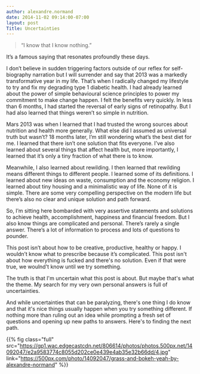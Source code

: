 ```yaml
---
author: alexandre.normand
date: 2014-11-02 09:14:00-07:00
layout: post
Title: Uncertainties
---
```


> “I know that I know nothing.”

It’s a famous saying that resonates profoundly these days. 

I don’t believe in sudden triggering factors outside of our reflex for self-biography narration but I will surrender and say that 2013 was a markedly transformative year in my life. That’s when I radically changed my lifestyle to try and fix my degrading type 1 diabetic health. I had already learned about the power of simple behavioural science principles to power my commitment to make change happen.  I felt the benefits very quickly. In less than 6 months, I had started the reversal of early signs of retinopathy. But I had also learned that things weren’t so simple in nutrition.

Mars 2013 was when I learned that I had trusted the wrong sources about nutrition and health more generally. What else did I assumed as universal truth but wasn’t? 18 months later, I’m still wondering what’s the best diet for me. I learned that there isn’t one solution that fits everyone. I’ve also learned about several things that affect health but, more importantly, I learned that it’s only a tiny fraction of what there is to know. 

Meanwhile, I also learned about rewilding. I then learned that rewilding means different things to different people. I learned some of its definitions. I learned about new ideas on waste, consumption and the economy religion. I learned about tiny housing and a minimalistic way of life. None of it is simple. There are some very compelling perspective on the modern life but there’s also no clear and unique solution and path forward. 

So, I’m sitting here bombarded with very assertive statements and solutions to achieve health, accomplishment, happiness and financial freedom. But I also know things are complicated and personal. There’s rarely a single answer. There’s a lot of information to process and lots of questions to pounder. 

This post isn’t about how to be creative, productive, healthy or happy. I wouldn’t know what to prescribe because it’s complicated. This post isn't about how everything is fucked and there's no solution. Even if that were true, we woulnd't know until we try something.

The truth is that I'm uncertain what this post is about. But maybe that's what the theme. My search for my very own personal answers is full of uncertainties. 

And while uncertainties that can be paralyzing, there's one thing I do know and that it's nice things usually happen when you try something different. If nothing more than ruling out an idea while prompting a fresh set of questions and opening up new paths to answers. Here's to finding the next path. 

{{% fig class="full" src="https://gp1.wac.edgecastcdn.net/806614/photos/photos.500px.net/14092047/e2a9583774c8055d202ce0e439e4ab35e32b66dd/4.jpg"  link="https://500px.com/photo/14092047/grass-and-bokeh-yeah-by-alexandre-normand" %}}